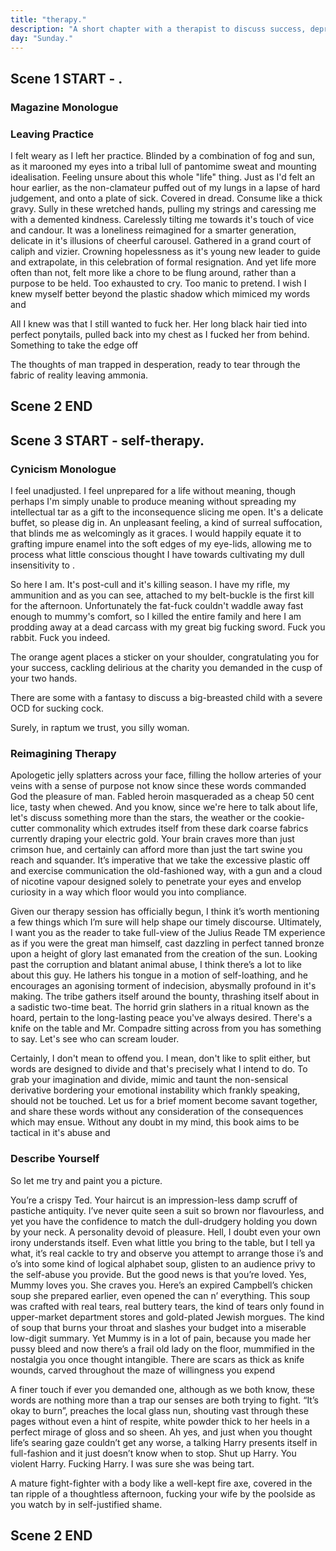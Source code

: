 ```yaml
---
title: "therapy."
description: "A short chapter with a therapist to discuss success, depression and potential bipolar."
day: "Sunday."
---
```


## Scene 1 START - .

### Magazine Monologue

<!--

"10 Hot Tips For Amazing, Mind-Blowing Sex." The front cover of every men's magazine. Sizing and measuring you down to the retrofit standard, just like the piece of shit you are. To be printed at birth upon a thin laminate of unmet judgement, stapled to your forehead and sold to the Chinese for a pretty penny n' a cuck full of gould. Oh, and it seems that your fetish for Kigurumi men has been egregiously exposed online, now aggressively circulating to every single data centre across the country under the wholesome guise of Marketing Research. Congenital in it's touch. Unrequited in your hold. You kooky little spider.

Congratulations, soldier! You're still terrible at sex and your hopes and dreams, those unwritten lies of youth, have now been processed and reassembled under the laborious eye of an obscure Japanese algorithm. Emulated in comparative Lisp, with a dash of parenthesized Cobol. Perfectly rigid in it's asinine classification of dirt and other insignificant odities. Granular in it's irrelevance. Tectonic in it's outcome. Germane is a gloat. FUCK. "I am an average half-Asian male with an overwhelming propensity for sticking my penis into the hulls of pretentious white women," my label states. Illustrated in a beautiful Iranian typeface, extracted from page five of a ten-part contemporary guide to desktop publishing. How glorious, you must say. Well, quite glorious indeed, if I don't say myself. And although my heart is currently beating under the false pretense of life, all I can say is that the blackmail has become far too much for me to handle and I'd really appreciate if you'd please, for the love of God, just lean over my shoulder and tell me how wonderful my smile is today. That was lovely. Thank you, Daddy. I love you too.

The point is that we try to love ourselves. We try to breathe meaning into our pursuits and desires, providing them with gloss and texture to make our lives appear more decorative than they truly are. We shower our souls in the finest of ingredients and with the most decadent of minds, only to perceive flaw in our aberration, as we all collectively take off our blindfolds to witness the true aversion of it all. An empire of afterthought, crumbling and dismantling before our very eyes; absorbed and prolonged by a plague of famished locusts, contemplating their regular routine of savage deconstruction in a structured alimony of incarnate and curriculum. I wasn't quite sure who I was in this very moment, nor why I was here. All I knew was that the repulsion was strong on all levels. Oh, and the smell. The fucking smell had become unbearable. Like a visually-stained splotch of acidic discharge, spread thin amongst a gelatinous estuary of fangled hoisery and speckled period blood. Venerated in the exfoliated skin of a burn-victim's crotch, left to disintegrate under the shoveled distress of an effluent highway of pigs guts n' dog shit. It was the old shriveled cretin sitting next to me, as she proceeded to cross the gnarled flaps of her legs a second time, from left to right, causing me to gag in a vomit of marrow and decomposition. I couldn't fucking take it anymore. I wanted to rip the flitted flesh from this cunt's hymen and fuck the wound with a fistful of detol until I could smell the overwhelming silence of bleach, trickle from her hyperglycemic vagina.

### Clinic Lobby

Part of me sat there in the lobby of the clinic, mired in a thick scrub of indigestion. Flippin' through the sham that was last week's editorial, published by a feminist with the opinion of a clown. The crisis of the patriarchy. The spate of Iran. The oppression of the Cheezel. I suppose she was right. I blink bristly at the awful stench sitting next to me, catatonic in a disasterous cough of prune juice, sippin' ethical soda by the gallon in a gully of volcanic slime. I liked her rustled coat. Electronic heart. Rancid vagina. The spewin' daffney of a frail iron harp. Scratchity sun. The sweater of a thousand nylon faces. I see yellow. The impression of a flower imprint. I suppose she was beautiful by human standards. A quick fuck before the heart attack hits. Flickering in a never-ending orgasm like the strobelight of a underground nightclub. I doubt she'd make a fine mother. Not with an octogenarian face like that. The distraction calls my name. Sunday had arrived. My purpose was glitter. It was time to shine.

To say that I hated therapy was an understatement. I couldn't possibly have thought of anything more pointless, nor contrived, than to explain why I was so fundamentally flawed in the most specific of ways. "I'm retarded, missy. I think it might be because I use the word faggot too much." I doubt she even knew what the word "faggot" meant. I mean, did I even know? At the very least, it was an excuse to taunt and prey upon someone more helpless than myself. The emotionless blemish of a clinical psychopath with an expensive doctorate in dialectic primatology, forever examining my white ideals of Dorian pleasure in a grand game of cat and mouse against therapist and scholar. She gestured to sit me down upon the fading fabric of a victim's nightwatch, as she groomed me with the offerings of tap water, taking advantage of my inability to fight my own biological thirst. Thank God this program was Government funded.

## Scene 1 END

####

## Scene 2 START - therapy.

### Therapy - Expresses his feelings.

"Well, for starters, I disowned my mother," I began, pretending as if I were actually being interviewed for a spot on Saturday Night Live. Cashed in an alter-ego of hilarity. The stunning of remarks of a mere amateur. I gleamed at her with a promissory tone of observation, taking note of the bright green earrings which dangled from her ears like a freckled bouillie. Surely, an op-shop discount for a special lady wearing a handbag for a husband. As per usual, the therapist was unimpressed with my lack of commitment to the process. Visually she was uninspired by my tatty remark, remnant of an orgasm she had 25 years ago during an episode of Seinfeld. The therapist was a cold shoulder of taut one-liners and intricately gross examinations which bordered on dyslexic. A siamese bucket of discarded tape recorders, patched together with the incomplete narratives of hollow young men. She truly was a vacuum of utilitarian comfort, designed to suck the joy and pleasure from basic human necessity, formulised in a haptic frenzy of uncompromising hand gestures and seizure-inducing flashes. Yet, there was something comforting in the brown cardigan which served solely as a dilapidated corkboard of cat hair and coffee stains. Truth is I'd always wanted to fuck my therapist. Actually it was fair to say that I was keen to fuck anything. She continued to study me.

-->

<!-- I need to verify whether the character actually is/has been dumped -->

<!--
"...aaaaaand I've been dumped, and I pretty much want to kill myself." I doubt she picked up on the sarcasm, although it would have been nice to at least receive a giggle of some sort. To appease the comical foundry of suicide throwin' zingers under the seering judgement of a crabby ol' bitch. In a lot of ways, our interaction felt a bit like a golden marriage turned sour. I'll spare you the details, but let's just say that it's hard to fuck a dried husk of coconut peat without feeling the burn.

### Therapy - Response.

"Listen, I'm sorry. I'm just joking. There's just a lot going on in my life at the moment." She continued to eye me, before finally deciding to chime in. 4 minutes 32 seconds into our session. A new record.

"I understand that it must have been difficult. Would you like to talk about it?" Outstanding professionalism.

### Therapy - The guilt he feels for his mother.

I reached out into the depths of my brain, hoping to find something rational to please her with. Truth was, there was simply too much to tell. How does one express the guilt, sadness and anger that one feels, without pulling a gun to their head in a misery of show n' tell? I was lost. I decided to go off on a tangent.

### Therapy: What is success?

"Maybe I just don't feel successful in life," I uttered to the therapist.

"Well, what's your idea of success?" the therapist responded.

"I don't know. Maybe it's having sex three times a week with a hooker who'll remember my name. I guess I just want to feel less terrible about everything." These were the words which dispersed from my mouth, as I dipped my face into a plastic cup of water like a stubborn penguin. Suckling the remaining few drops I'd clearly already finshed, if only because I felt anxious sharing the hollow life that laid before me. Perishing in a pool of lethargy.

"What do you think success would feel like?"

"I'm not sure. I guess I would be happy with my life. Like I'd achieved a lot or become famous, or something," I said.

"And do you think it's possible to feel be without having achieved a lot or without becoming famous?" Fucking bitch. I knew she had me. I fuckin' knew it, as the tight-lipped dryness in her eyes protruded from her soul and grabbed me by the throat, like a telescopic rape device. I should have clocked the bitch while I had the chance.

"I don't know, maybe. But what's point in being happy if you're not successful?" HA. Die you insufferable bitch. Certainly, I doubt she was pleased to deal with my inane bullshit on a Sunday at 10am in the morning, as she sat there pondering about the ambiguous state of her frozen eggs, suspended in a vat of pickle juice to be extracted and adorned once her online dating profile had come to full fruition. "It's only a matter of time now," she'd utter to herself in a fiendish tone, drizzled in an indignant ambivalence of sexual unrest, awaiting patiently to ensnare her personal toy-boy of lust n' pleasure. Perhaps I was on the list.

"Maybe you don't quite know what you want because your idea of what you think you want, success, or at least your idea of success as a list of things to achieve, differs from how you want to feel. Which is happy, which arguably is completely independent of success itself" she said.

### Discuss Happiness

I wasn't quite sure what to think, but at the very least I knew that my interaction with the therapist didn't make me happy. Although perhaps nothing would. I suppose happiness had never really been one of my great aspirations in life. In fact, it wasn't a subject I really thought about at all. It was more a quirky nice-to-have, like a side of fries with a dab of Tabasco sauce. A never-ceasing sometimes pain, sometimes pleasure, which would sporadically appear at points throughout the day to remind you of your own mortality. Maybe what I truly wanted was to prove myself right against this bitch. Maybe that's what would make me happy. I decided to make myself happy.

"Aren't you going to ask me where Daddy touched me," I said, clearly getting on her nerves. Before she could fit in a word, I decided to take my plastic cup to the watercooler at the back of the room for a refill. Surely even she could tell I was getting dehydrated. Taking my time not to further defame my already ruined reputation as a potential sex offender. Yummy yummy. Let this whispy stranger take you away, little child, to a place your parents couldn't possibly imagine. Decipher that one, doc.

### Therapist Cracks

"Maybe we should end today's session here." Yes. Perhaps we should. Goodbye Brown Cardigan. You soulless bag of apples.

"And maybe I'm also not the right person to help you with your problems. You seem resistant to this idea that I can help you." Well, fuck. There ya have it folks. Discard the reminder. Throw out the bath water. There's fun to be had for all.

"I don't think you trust me to help you understand your own problems." Correct. I didn't trust her. I didn't trust her to understand my pain. I didn't trust to truly understand what it was like to even fathom the loneliness that held in highest regard. Although honestly, what difference did it make. I barely even trusted myself.

-->

### Leaving Practice

I felt weary as I left her practice. Blinded by a combination of fog and sun, as it marooned my eyes into a tribal lull of pantomime sweat and mounting idealisation. Feeling unsure about this whole "life" thing. Just as I'd felt an hour earlier, as the non-clamateur puffed out of my lungs in a lapse of hard judgement, and onto a plate of sick. Covered in dread. Consume like a thick gravy. Sully in these wretched hands, pulling my strings and caressing me with a demented kindness. Carelessly tilting me towards it's touch of vice and candour. It was a loneliness reimagined for a smarter generation, delicate in it's illusions of cheerful carousel. Gathered in a grand court of caliph and vizier. Crowning hopelessness as it's young new leader to guide and extrapolate, in this celebration of formal resignation. And yet life more often than not, felt more like a chore to be flung around, rather than a purpose to be held. Too exhausted to cry. Too manic to pretend. I wish I knew myself better beyond the plastic shadow which mimiced my words and



All I knew was that I still wanted to fuck her. Her long black hair tied into perfect ponytails, pulled back into my chest as I fucked her from behind. Something to take the edge off

The thoughts of man trapped in desperation, ready to tear through the fabric of reality leaving ammonia.

## Scene 2 END

####

## Scene 3 START - self-therapy.

### Cynicism Monologue

I feel unadjusted. I feel unprepared for a life without meaning, though perhaps I'm simply unable to produce meaning without spreading my intellectual tar as a gift to the inconsequence slicing me open. It's a delicate buffet, so please dig in. An unpleasant feeling, a kind of surreal suffocation, that blinds me as welcomingly as it graces. I would happily equate it to grafting impure enamel into the soft edges of my eye-lids, allowing me to process what little conscious thought I have towards cultivating my dull insensitivity to .

So here I am. It's post-cull and it's killing season. I have my rifle, my ammunition and as you can see, attached to my belt-buckle is the first kill for the afternoon. Unfortunately the fat-fuck couldn't waddle away fast enough to mummy's comfort, so I killed the entire family and here I am prodding away at a dead carcass with my great big fucking sword. Fuck you rabbit. Fuck you indeed.



The orange agent places a sticker on your shoulder, congratulating you for your success, cackling delirious at the charity you demanded in the cusp of your two hands.

There are some with a fantasy to discuss a big-breasted child with a severe OCD for sucking cock.

Surely, in raptum we trust, you silly woman.

### Reimagining Therapy

Apologetic jelly splatters across your face, filling the hollow arteries of your veins with a sense of purpose not know since these words commanded God the pleasure of man. Fabled heroin masqueraded as a cheap 50 cent lice, tasty when chewed. And you know, since we're here to talk about life, let's discuss something more than the stars, the weather or the cookie-cutter commonality which extrudes itself from these dark coarse fabrics currently draping your electric gold. Your brain craves more than just crimson hue, and certainly can afford more than just the tart swine you reach and squander. It’s imperative that we take the excessive plastic off and exercise communication the old-fashioned way, with a gun and a cloud of nicotine vapour designed solely to penetrate your eyes and envelop curiosity in a way which floor would you into compliance.

Given our therapy session has officially begun, I think it’s worth mentioning a few things which I’m sure will help shape our timely discourse. Ultimately, I want you as the reader to take full-view of the Julius Reade TM experience as if you were the great man himself, cast dazzling in perfect tanned bronze upon a height of glory last emanated from the creation of the sun. Looking past the corruption and blatant animal abuse, I think there’s a lot to like about this guy. He lathers his tongue in a motion of self-loathing, and he encourages an agonising torment of indecision, abysmally profound in it's making. The tribe gathers itself around the bounty, thrashing itself about in a sadistic two-time beat. The horrid grin slathers in a ritual known as the hoard, pertain to the long-lasting peace you've always desired. There's a knife on the table and Mr. Compadre sitting across from you has something to say. Let's see who can scream louder.

Certainly, I don't mean to offend you. I mean, don't like to split either, but words are designed to divide and that's precisely what I intend to do. To grab your imagination and divide, mimic and taunt the non-sensical derivative bordering your emotional instability which frankly speaking, should not be touched. Let us for a brief moment become savant together, and share these words without any consideration of the consequences which may ensue. Without any doubt in my mind, this book aims to be tactical in it's abuse and

### Describe Yourself

So let me try and paint you a picture.

You’re a crispy Ted. Your haircut is an impression-less damp scruff of pastiche antiquity. I’ve never quite seen a suit so brown nor flavourless, and yet you have the confidence to match the dull-drudgery holding you down by your neck. A personality devoid of pleasure. Hell, I doubt even your own irony understands itself. Even what little you bring to the table, but I tell ya what, it’s real cackle to try and observe you attempt to arrange those i’s and o’s into some kind of logical alphabet soup, glisten to an audience privy to the self-abuse you provide. But the good news is that you’re loved. Yes, Mummy loves you. She craves you. Here’s an expired Campbell’s chicken soup she prepared earlier, even opened the can n’ everything. This soup was crafted with real tears, real buttery tears, the kind of tears only found in upper-market department stores and gold-plated Jewish morgues. The kind of soup that burns your throat and slashes your budget into a miserable low-digit summary. Yet Mummy is in a lot of pain, because you made her pussy bleed and now there’s a frail old lady on the floor, mummified in the nostalgia you once thought intangible. There are scars as thick as knife wounds, carved throughout the maze of willingness you expend

A finer touch if ever you demanded one, although as we both know, these words are nothing more than a trap our senses are both trying to fight. “It’s okay to burn”, preaches the local glass nun, shouting vast through these pages without even a hint of respite, white powder thick to her heels in a perfect mirage of gloss and so sheen. Ah yes, and just when you thought life’s searing gaze couldn’t get any worse, a talking Harry presents itself in full-fashion and it just doesn’t know when to stop. Shut up Harry. You violent Harry. Fucking Harry. I was sure she was being tart.

A mature fight-fighter with a body like a well-kept fire axe, covered in the tan ripple of a thoughtless afternoon, fucking your wife by the poolside as you watch by in self-justified shame.

## Scene 2 END